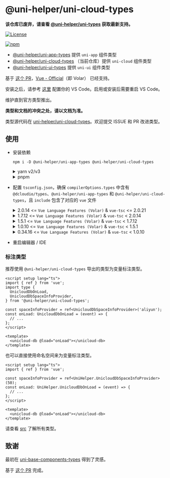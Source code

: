 # @uni-helper/uni-cloud-types

**该仓库已废弃，请查看 [@uni-helper/uni-types](https://github.com/uni-helper/uni-types) 获取最新支持。**

[![License](https://img.shields.io/github/license/uni-helper/uni-cloud-types)](https://github.com/uni-helper/uni-cloud-types/blob/main/LICENSE)

[![npm](https://img.shields.io/npm/v/@uni-helper/uni-cloud-types)](https://www.npmjs.com/package/@uni-helper/uni-cloud-types)

- [@uni-helper/uni-app-types](https://github.com/uni-helper/uni-app-types) 提供 `uni-app` 组件类型
- [@uni-helper/uni-cloud-types](https://github.com/uni-helper/uni-cloud-types) （当前仓库）提供 `uni-cloud` 组件类型
- [@uni-helper/uni-ui-types](https://github.com/uni-helper/uni-ui-types) 提供 `uni-ui` 组件类型

基于 [这个 PR](https://github.com/vuejs/core/pull/3399)，[Vue - Official](https://marketplace.visualstudio.com/items?itemName=Vue.volar)（即 Volar） 已经支持。

安装之后，请参考 [这里](https://cn.vuejs.org/guide/typescript/overview.html) 配置你的 VS Code。启用或安装后需要重启 VS Code。

维护直到官方类型推出。

**类型和文档的冲突之处，请以文档为准。**

类型源代码在 [uni-helper/uni-cloud-types](https://github.com/uni-helper/uni-cloud-types)。欢迎提交 ISSUE 和 PR 改进类型。

## 使用

- 安装依赖

  ```shell
  npm i -D @uni-helper/uni-app-types @uni-helper/uni-cloud-types
  ```

  <details>
    <summary>yarn v2/v3</summary>
    <p>请参考 <a href="https://yarnpkg.com/configuration/yarnrc/#nodeLinker">文档</a> 设置 <code>nodeLinker</code> 为 <code>node_modules</code>。</p>
  </details>

  <details>
    <summary>pnpm</summary>
    <p>请参考 <a href="https://pnpm.io/npmrc#shamefully-hoist">文档</a> 设置 <code>shamefully-hoist</code> 为 <code>true</code>。</p>
  </details>

- 配置 `tsconfig.json`，确保 `compilerOptions.types` 中含有 `@dcloudio/types`、`@uni-helper/uni-app-types` 和 `@uni-helper/uni-cloud-types`，且 `include` 包含了对应的 `vue` 文件

  <details>
    <summary>2.0.14 <= <code>Vue Language Features (Volar)</code> & <code>vue-tsc</code> <= 2.0.21</summary>

  ```json
  {
    "compilerOptions": {
      "types": [
        "@dcloudio/types",
        "@uni-helper/uni-app-types",
        "@uni-helper/uni-cloud-types"
      ]
    },
    "vueCompilerOptions": {
      "plugins": ["@uni-helper/uni-app-types/volar-plugin"]
    },
    "include": ["src/**/*.vue"]
  }
  ```

  </details>

  <details>
    <summary>1.7.12 <= <code>Vue Language Features (Volar)</code> & <code>vue-tsc</code> < 2.0.14</summary>

  ```json
  {
    "compilerOptions": {
      "types": [
        "@dcloudio/types",
        "@uni-helper/uni-app-types",
        "@uni-helper/uni-cloud-types"
      ]
    },
    "vueCompilerOptions": {
      "nativeTags": ["block", "component", "template", "slot"]
    },
    "include": ["src/**/*.vue"]
  }
  ```

  </details>

  <details>
    <summary>1.5.1 <= <code>Vue Language Features (Volar)</code> & <code>vue-tsc</code> < 1.7.12</summary>

  ```json
  {
    "compilerOptions": {
      "types": [
        "@dcloudio/types",
        "@uni-helper/uni-app-types",
        "@uni-helper/uni-cloud-types"
      ]
    },
    "include": ["src/**/*.vue"]
  }
  ```

  </details>

  <details>
    <summary>1.0.10 <= <code>Vue Language Features (Volar)</code> & <code>vue-tsc</code> < 1.5.1</summary>

  ```json
  {
    "compilerOptions": {
      "types": [
        "@dcloudio/types",
        "@uni-helper/uni-app-types",
        "@uni-helper/uni-cloud-types"
      ]
    },
    "vueCompilerOptions": {
      "nativeTags": ["block", "component", "template", "slot"]
    },
    "include": ["src/**/*.vue"]
  }
  ```

  </details>

  <details>
    <summary>0.34.16 <= <code>Vue Language Features (Volar)</code> & <code>vue-tsc</code> < 1.0.10</summary>

  ```json
  {
    "compilerOptions": {
      "types": [
        "@dcloudio/types",
        "@uni-helper/uni-app-types",
        "@uni-helper/uni-cloud-types"
      ]
    },
    "vueCompilerOptions": {
      "experimentalRuntimeMode": "runtime-uni-app"
    },
    "include": ["src/**/*.vue"]
  }
  ```

  </details>

- 重启编辑器 / IDE

### 标注类型

推荐使用 `@uni-helper/uni-cloud-types` 导出的类型为变量标注类型。

```vue
<script setup lang="ts">
import { ref } from 'vue';
import type {
  UnicloudDbOnLoad,
  UnicloudDbSpaceInfoProvider,
} from '@uni-helper/uni-cloud-types';

const spaceInfoProvider = ref<UnicloudDbSpaceInfoProvider>('aliyun');
const onLoad: UnicloudDbOnLoad = (event) => {
  // ...
};
</script>

<template>
  <unicloud-db @load="onLoad"></unicloud-db>
</template>
```

也可以直接使用命名空间来为变量标注类型。

```vue
<script setup lang="ts">
import { ref } from 'vue';

const spaceInfoProvider = ref<UniHelper.UnicloudDbSpaceInfoProvider>(50);
const onLoad: UniHelper.UnicloudDbOnLoad = (event) => {
  // ...
};
</script>

<template>
  <unicloud-db @load="onLoad"></unicloud-db>
</template>
```

请查看 [src](./src) 了解所有类型。

## 致谢

最初在 [uni-base-components-types](https://github.com/satrong/uni-base-components-types) 得到了灵感。

基于 [这个 PR](https://github.com/satrong/uni-base-components-types/pull/5) 完成。
